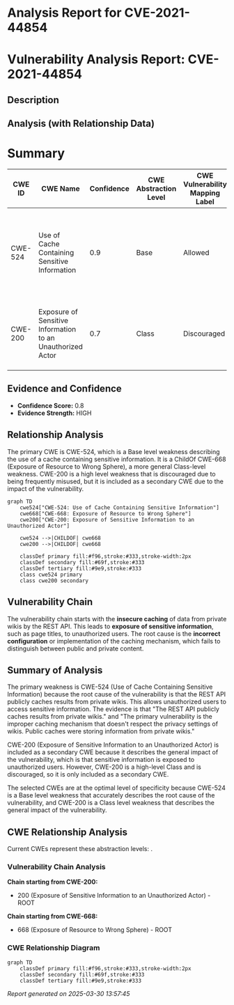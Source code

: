 # Analysis Report for CVE-2021-44854

# Vulnerability Analysis Report: CVE-2021-44854

## Description



## Analysis (with Relationship Data)

# Summary
| CWE ID | CWE Name | Confidence | CWE Abstraction Level | CWE Vulnerability Mapping Label | CWE-Vulnerability Mapping Notes |
|---|---|---|---|---|---|
| CWE-524 | Use of Cache Containing Sensitive Information | 0.9 | Base | Allowed | Primary CWE: The REST API publicly caches results from private wikis, exposing sensitive information. |
| CWE-200 | Exposure of Sensitive Information to an Unauthorized Actor | 0.7 | Class | Discouraged | Secondary CWE: General information exposure due to insecure caching. |

## Evidence and Confidence

*   **Confidence Score:** 0.8
*   **Evidence Strength:** HIGH

## Relationship Analysis
The primary CWE is CWE-524, which is a Base level weakness describing the use of a cache containing sensitive information. It is a ChildOf CWE-668 (Exposure of Resource to Wrong Sphere), a more general Class-level weakness. CWE-200 is a high level weakness that is discouraged due to being frequently misused, but it is included as a secondary CWE due to the impact of the vulnerability.

```mermaid
graph TD
    cwe524["CWE-524: Use of Cache Containing Sensitive Information"]
    cwe668["CWE-668: Exposure of Resource to Wrong Sphere"]
    cwe200["CWE-200: Exposure of Sensitive Information to an Unauthorized Actor"]
    
    cwe524 -->|CHILDOF| cwe668
    cwe200 -->|CHILDOF| cwe668
    
    classDef primary fill:#f96,stroke:#333,stroke-width:2px
    classDef secondary fill:#69f,stroke:#333
    classDef tertiary fill:#9e9,stroke:#333
    class cwe524 primary
    class cwe200 secondary
```

## Vulnerability Chain
The vulnerability chain starts with the **insecure caching** of data from private wikis by the REST API. This leads to **exposure of sensitive information**, such as page titles, to unauthorized users. The root cause is the **incorrect configuration** or implementation of the caching mechanism, which fails to distinguish between public and private content.

## Summary of Analysis
The primary weakness is CWE-524 (Use of Cache Containing Sensitive Information) because the root cause of the vulnerability is that the REST API publicly caches results from private wikis. This allows unauthorized users to access sensitive information. The evidence is that "The REST API publicly caches results from private wikis." and "The primary vulnerability is the improper caching mechanism that doesn't respect the privacy settings of wikis. Public caches were storing information from private wikis."

CWE-200 (Exposure of Sensitive Information to an Unauthorized Actor) is included as a secondary CWE because it describes the general impact of the vulnerability, which is that sensitive information is exposed to unauthorized users. However, CWE-200 is a high-level Class and is discouraged, so it is only included as a secondary CWE.

The selected CWEs are at the optimal level of specificity because CWE-524 is a Base level weakness that accurately describes the root cause of the vulnerability, and CWE-200 is a Class level weakness that describes the general impact of the vulnerability.


## CWE Relationship Analysis

Current CWEs represent these abstraction levels: .


### Vulnerability Chain Analysis

**Chain starting from CWE-200:**
- 200 (Exposure of Sensitive Information to an Unauthorized Actor) - ROOT


**Chain starting from CWE-668:**
- 668 (Exposure of Resource to Wrong Sphere) - ROOT



### CWE Relationship Diagram

```mermaid
graph TD
    classDef primary fill:#f96,stroke:#333,stroke-width:2px
    classDef secondary fill:#69f,stroke:#333
    classDef tertiary fill:#9e9,stroke:#333
```



*Report generated on 2025-03-30 13:57:45*
